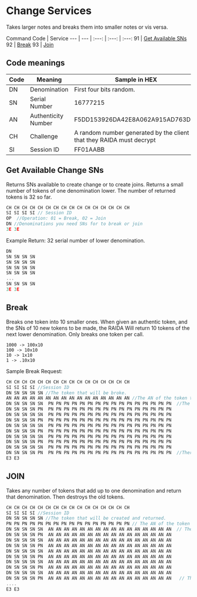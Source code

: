 # Change Services
Takes larger notes and breaks them into smaller notes or vis versa. 

Command Code | Service 
--- | --- | :---: | :---: | :---: 
91 | [Get Available SNs](#get-available-change-sns)
92 | [Break](#break)
93 | [Join](#join)

## Code meanings
Code | Meaning | Sample in HEX
---|---|---
DN | Denomination | First four bits random. 
SN | Serial Number | 16777215
AN | Authenticity Number | F5DD153926DA42E8A062A915AD763DF0
CH | Challenge | A random number generated by the client that they RAIDA must decrypt 
SI | Session ID | FF01AABB

## Get Available Change SNs
Returns SNs available to create change or to create joins.  Returns a small number of tokens of one denomination lower. The number of returned tokens is 32 so far.

```c
CH CH CH CH CH CH CH CH CH CH CH CH CH CH CH CH
SI SI SI SI // Session ID
OP  //Operation: 01 = Break, 02 = Join
DN //Denominations you need SNs for to break or join
3E 3E
```



Example Return: 32 serial number of lower denomination.
```c
DN
SN SN SN SN 
SN SN SN SN
SN SN SN SN 
SN SN SN SN
...
SN SN SN SN
3E 3E 
```

## Break
Breaks one token into 10 smaller ones. 
When given an authentic token, and the SNs of 10 new tokens to be made, the RAIDA Will return 10 tokens of the next lower denomination. 
Only breaks one token per call. 
```
1000 -> 100x10
100 -> 10x10
10 -> 1x10
1 -> .10x10
```
Sample Break Request:

```C
CH CH CH CH CH CH CH CH CH CH CH CH CH CH CH CH
SI SI SI SI //Session ID
DN SN SN SN SN //The token that will be broke.
AN AN AN AN AN AN AN AN AN AN AN AN AN AN AN AN //The AN of the token to be broke. 
DN SN SN SN SN  PN PN PN PN PN PN PN PN PN PN PN PN PN PN PN PN  //The tokens to be returned and their new ANs
DN SN SN SN PN  PN PN PN PN PN PN PN PN PN PN PN PN PN PN PN PN
DN SN SN SN SN  PN PN PN PN PN PN PN PN PN PN PN PN PN PN PN PN
DN SN SN SN PN  PN PN PN PN PN PN PN PN PN PN PN PN PN PN PN PN
DN SN SN SN SN  PN PN PN PN PN PN PN PN PN PN PN PN PN PN PN PN
DN SN SN SN PN  PN PN PN PN PN PN PN PN PN PN PN PN PN PN PN PN
DN SN SN SN SN  PN PN PN PN PN PN PN PN PN PN PN PN PN PN PN PN
DN SN SN SN PN  PN PN PN PN PN PN PN PN PN PN PN PN PN PN PN PN
DN SN SN SN SN  PN PN PN PN PN PN PN PN PN PN PN PN PN PN PN PN
DN SN SN SN PN  PN PN PN PN PN PN PN PN PN PN PN PN PN PN PN PN  //There's always 10 tokens returned. 
E3 E3
```

## JOIN
Takes any number of tokens that add up to one denomination and return that denomination. Then destroys the old tokens. 
```cpp
CH CH CH CH CH CH CH CH CH CH CH CH CH CH CH CH
SI SI SI SI //Session ID
DN SN SN SN SN //The token that will be created and returned.
PN PN PN PN PN PN PN PN PN PN PN PN PN PN PN PN // The AN of the token to be returned
DN SN SN SN SN  AN AN AN AN AN AN AN AN AN AN AN AN AN AN AN AN  // The tokens joined and destroyed
DN SN SN SN PN  AN AN AN AN AN AN AN AN AN AN AN AN AN AN AN AN 
DN SN SN SN SN  AN AN AN AN AN AN AN AN AN AN AN AN AN AN AN AN 
DN SN SN SN PN  AN AN AN AN AN AN AN AN AN AN AN AN AN AN AN AN 
DN SN SN SN SN  AN AN AN AN AN AN AN AN AN AN AN AN AN AN AN AN 
DN SN SN SN PN  AN AN AN AN AN AN AN AN AN AN AN AN AN AN AN AN 
DN SN SN SN SN  AN AN AN AN AN AN AN AN AN AN AN AN AN AN AN AN 
DN SN SN SN PN  AN AN AN AN AN AN AN AN AN AN AN AN AN AN AN AN 
DN SN SN SN SN  AN AN AN AN AN AN AN AN AN AN AN AN AN AN AN AN 
DN SN SN SN PN  AN AN AN AN AN AN AN AN AN AN AN AN AN AN AN AN   // There will be a variable amount of tokens. 
....
E3 E3
```



